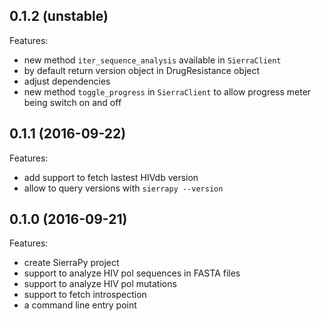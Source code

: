 ## 0.1.2 (unstable)

Features:
  - new method `iter_sequence_analysis` available in `SierraClient`
  - by default return version object in DrugResistance object
  - adjust dependencies
  - new method `toggle_progress` in `SierraClient` to allow progress meter
    being switch on and off

## 0.1.1 (2016-09-22)

Features:
  - add support to fetch lastest HIVdb version
  - allow to query versions with `sierrapy --version`

## 0.1.0 (2016-09-21)

Features:
  - create SierraPy project
  - support to analyze HIV pol sequences in FASTA files
  - support to analyze HIV pol mutations
  - support to fetch introspection
  - a command line entry point
